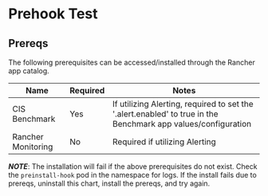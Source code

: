 # Prehook Test
## Prereqs

The following prerequisites can be accessed/installed through the Rancher app catalog.

| Name | Required | Notes|
|---|---|---|
| CIS Benchmark | Yes | If utilizing Alerting, required to set the '.alert.enabled' to true in the Benchmark app values/configuration |
| Rancher Monitoring | No | Required if utilizing Alerting |

***NOTE***: The installation will fail if the above prerequisites do not exist. Check the `preinstall-hook` pod in the namespace for logs. If the install fails due to prereqs, uninstall this chart, install the prereqs, and try again.
